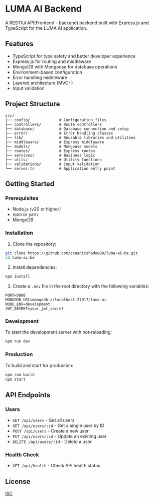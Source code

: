 # LUMA AI Backend

A RESTful API(Frontend - backend) backend built with Express.js and TypeScript for the LUMA AI application.

## Features

- TypeScript for type safety and better developer experience
- Express.js for routing and middleware
- MongoDB with Mongoose for database operations
- Environment-based configuration
- Error handling middleware
- Layered architecture (MVC+)
- Input validation

## Project Structure

```
src/
├── config/             # Configuration files
├── controllers/        # Route controllers
├── database/           # Database connection and setup
├── error/              # Error handling classes
├── lib/                # Reusable libraries and utilities
├── middleware/         # Express middleware
├── models/             # Mongoose models
├── routes/             # Express routes
├── services/           # Business logic
├── utils/              # Utility functions
├── validations/        # Input validation
└── server.ts           # Application entry point
```

## Getting Started

### Prerequisites

- Node.js (v20 or higher)
- npm or yarn
- MongoDB

### Installation

1. Clone the repository:

```bash
git clone https://github.com/oceanicshadow88/luma-ai-be.git
cd luma-ai-be
```

2. Install dependencies:

```bash
npm install
```

3. Create a `.env` file in the root directory with the following variables:

```
PORT=5000
MONGODB_URI=mongodb://localhost:27017/luma-ai
NODE_ENV=development
JWT_SECRET=your_jwt_secret
```

### Development

To start the development server with hot-reloading:

```bash
npm run dev
```

### Production

To build and start for production:

```bash
npm run build
npm start
```

## API Endpoints

### Users

- `GET /api/users` - Get all users
- `GET /api/users/:id` - Get a single user by ID
- `POST /api/users` - Create a new user
- `PUT /api/users/:id` - Update an existing user
- `DELETE /api/users/:id` - Delete a user

### Health Check

- `GET /api/health` - Check API health status

## License

[ISC](LICENSE)